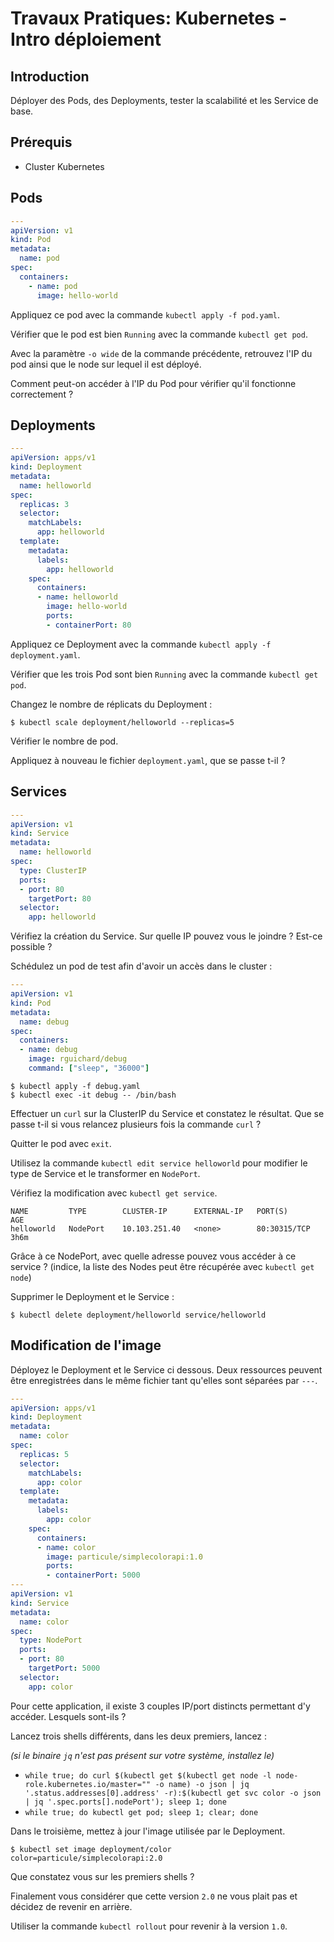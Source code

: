 # Travaux Pratiques: Kubernetes - Intro déploiement

## Introduction

Déployer des Pods, des Deployments, tester la scalabilité et les Service de
base.

## Prérequis

- Cluster Kubernetes

## Pods

```yaml
---
apiVersion: v1
kind: Pod
metadata:
  name: pod
spec:
  containers:
    - name: pod
      image: hello-world
```

Appliquez ce pod avec la commande `kubectl apply -f pod.yaml`.

Vérifier que le pod est bien `Running` avec la commande `kubectl get pod`.

Avec la paramètre `-o wide` de la commande précédente, retrouvez l'IP du pod
ainsi que le node sur lequel il est déployé.

Comment peut-on accéder à l'IP du Pod pour vérifier qu'il fonctionne
correctement ?

## Deployments

```yaml
---
apiVersion: apps/v1
kind: Deployment
metadata:
  name: helloworld
spec:
  replicas: 3
  selector:
    matchLabels:
      app: helloworld
  template:
    metadata:
      labels:
        app: helloworld
    spec:
      containers:
      - name: helloworld
        image: hello-world
        ports:
        - containerPort: 80
```

Appliquez ce Deployment avec la commande `kubectl apply -f deployment.yaml`.

Vérifier que les trois Pod sont bien `Running` avec la commande `kubectl get pod`.

Changez le nombre de réplicats du Deployment :

```console
$ kubectl scale deployment/helloworld --replicas=5
```

Vérifier le nombre de pod.

Appliquez à nouveau le fichier `deployment.yaml`, que se passe t-il ?

## Services

```yaml
---
apiVersion: v1
kind: Service
metadata:
  name: helloworld
spec:
  type: ClusterIP
  ports:
  - port: 80
    targetPort: 80
  selector:
    app: helloworld
```

Vérifiez la création du Service. Sur quelle IP pouvez vous le joindre ? Est-ce
possible ?

Schédulez un pod de test afin d'avoir un accès dans le cluster :

```yaml
---
apiVersion: v1
kind: Pod
metadata:
  name: debug
spec:
  containers:
  - name: debug
    image: rguichard/debug
    command: ["sleep", "36000"]
```

```
$ kubectl apply -f debug.yaml
$ kubectl exec -it debug -- /bin/bash
```

Effectuer un `curl` sur la ClusterIP du Service et constatez le résultat. Que se
passe t-il si vous relancez plusieurs fois la commande `curl` ?

Quitter le pod avec `exit`.

Utilisez la commande `kubectl edit service helloworld` pour modifier le type de
Service et le transformer en `NodePort`.

Vérifiez la modification avec `kubectl get service`.

```console
NAME         TYPE        CLUSTER-IP      EXTERNAL-IP   PORT(S)        AGE
helloworld   NodePort    10.103.251.40   <none>        80:30315/TCP   3h6m
```

Grâce à ce NodePort, avec quelle adresse pouvez vous accéder à ce service ?
(indice, la liste des Nodes peut être récupérée avec `kubectl get node`)


Supprimer le Deployment et le Service :

```console
$ kubectl delete deployment/helloworld service/helloworld
```

## Modification de l'image

Déployez le Deployment et le Service ci dessous. Deux ressources peuvent être
enregistrées dans le même fichier tant qu'elles sont séparées par `---`.

```yaml
---
apiVersion: apps/v1
kind: Deployment
metadata:
  name: color
spec:
  replicas: 5
  selector:
    matchLabels:
      app: color
  template:
    metadata:
      labels:
        app: color
    spec:
      containers:
      - name: color
        image: particule/simplecolorapi:1.0
        ports:
        - containerPort: 5000
---
apiVersion: v1
kind: Service
metadata:
  name: color
spec:
  type: NodePort
  ports:
  - port: 80
    targetPort: 5000
  selector:
    app: color
```

Pour cette application, il existe 3 couples IP/port distincts permettant
d'y accéder. Lesquels sont-ils ?



Lancez trois shells différents, dans les deux premiers, lancez :

*(si le binaire `jq` n'est pas présent sur votre système, installez le)*

- `while true; do curl $(kubectl get $(kubectl get node -l node-role.kubernetes.io/master="" -o name) -o json | jq '.status.addresses[0].address' -r):$(kubectl get svc color -o json | jq '.spec.ports[].nodePort'); sleep 1; done`
- `while true; do kubectl get pod; sleep 1; clear; done`

Dans le troisième, mettez à jour l'image utilisée par le Deployment.

```console
$ kubectl set image deployment/color color=particule/simplecolorapi:2.0
```

Que constatez vous sur les premiers shells ?

Finalement vous considérer que cette version `2.0` ne vous plait pas et décidez
de revenir en arrière.

Utiliser la commande `kubectl rollout` pour revenir à la version `1.0`.
